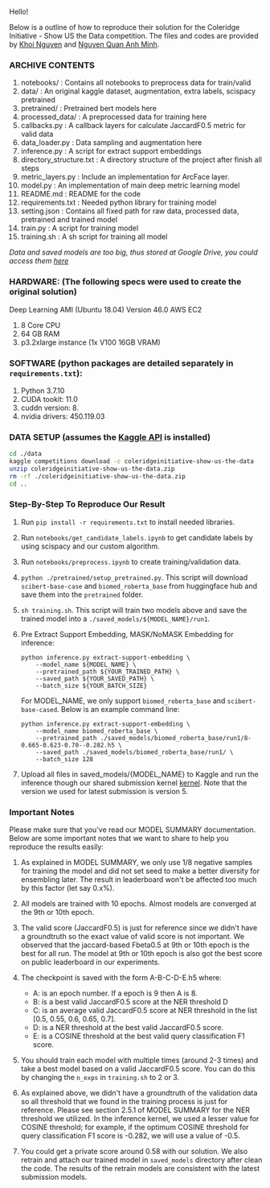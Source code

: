 Hello!

Below is a outline of how to reproduce their solution for the Coleridge Initiative - Show US the Data competition.
The files and codes are provided by [Khoi Nguyen](https://www.kaggle.com/suicaokhoailang) and [Nguyen Quan Anh Minh](https://www.kaggle.com/dathudeptrai).

### ARCHIVE CONTENTS

1.  notebooks/                              : Contains all notebooks to preprocess data for train/valid
2.  data/                                   : An original kaggle dataset, augmentation, extra labels, scispacy pretrained
3.  pretrained/                             : Pretrained bert models here
4.  processed_data/                         : A preprocessed data for training here
5.  callbacks.py                            : A callback layers for calculate JaccardF0.5 metric for valid data
6.  data_loader.py                          : Data sampling and augmentation here
7.  inference.py                            : A script for extract support embeddings
8.  directory_structure.txt                 : A directory structure of the project after finish all steps
9.  metric_layers.py                        : Include an implementation for ArcFace layer.
10. model.py                                : An implementation of main deep metric learning model
11. README.md                               : README for the code
12. requirements.txt                        : Needed python library for training model
13. setting.json                            : Contains all fixed path for raw data, processed data, pretrained and trained model
14. train.py                                : A script for training model
15. training.sh                             : A sh script for training all model

*Data and saved models are too big, thus stored at Google Drive, you could access them [here](https://drive.google.com/drive/folders/1uMqsAmkMx89HLXZBLlKOuhkpRyf-gBRe?usp=sharing)*

### HARDWARE: (The following specs were used to create the original solution)
Deep Learning AMI (Ubuntu 18.04) Version 46.0 AWS EC2

1. 8 Core CPU
2. 64 GB RAM
3. p3.2xlarge instance (1x V100 16GB VRAM)


### SOFTWARE (python packages are detailed separately in `requirements.txt`):

1. Python 3.7.10
2. CUDA tookit: 11.0
3. cuddn version: 8.
4. nvidia drivers: 450.119.03

### DATA SETUP (assumes the [Kaggle API](https://github.com/Kaggle/kaggle-api) is installed)

```bash
cd ./data
kaggle competitions download -c coleridgeinitiative-show-us-the-data
unzip coleridgeinitiative-show-us-the-data.zip
rm -rf ./coleridgeinitiative-show-us-the-data.zip
cd ..
```

### Step-By-Step To Reproduce Our Result

1. Run `pip install -r requirements.txt` to install needed libraries.
2. Run `notebooks/get_candidate_labels.ipynb` to get candidate labels by using scispacy and our custom algorithm.
3. Run `notebooks/preprocess.ipynb` to create training/validation data.
4. `python ./pretrained/setup_pretrained.py`. This script will download `scibert-base-case` and `biomed_roberta_base` from huggingface hub and save them into the `pretrained` folder.
5. `sh training.sh`. This script will train two models above and save the trained model into a `./saved_models/${MODEL_NAME}/run1`.
6. Pre Extract Support Embedding, MASK/NoMASK Embedding for inference:

    ```
    python inference.py extract-support-embedding \
        --model_name ${MODEL_NAME} \
        --pretrained_path ${YOUR_TRAINED_PATH} \
        --saved_path ${YOUR_SAVED_PATH} \
        --batch_size ${YOUR_BATCH_SIZE}
    ```
    For MODEL_NAME, we only support `biomed_roberta_base` and `scibert-base-cased`. Below is an example command line:
    ```
    python inference.py extract-support-embedding \
        --model_name biomed_roberta_base \
        --pretrained_path ./saved_models/biomed_roberta_base/run1/8-0.665-0.623-0.70--0.282.h5 \
        --saved_path ./saved_models/biomed_roberta_base/run1/ \
        --batch_size 128
    ```
6. Upload all files in saved_models/{MODEL_NAME} to Kaggle and run the inference though our shared submission kernel [kernel](https://www.kaggle.com/dathudeptrai/biomed-roberta-scibert-base). Note that the version we used for latest submission is version 5.


### Important Notes

Please make sure that you've read our MODEL SUMMARY documentation. Below are some important notes that we want to share to help you reproduce the results easily:

1.  As explained in MODEL SUMMARY, we only use 1/8 negative samples for training the model and did not set seed to make a better diversity for ensembling later. The result in leaderboard won't be affected too much by this factor (let say 0.x%). 
2. All models are trained with 10 epochs. Almost models are converged at the 9th or 10th epoch.
3. The valid score (JaccardF0.5) is just for reference since we didn't have a groundtruth so the exact value of valid score is not important. We observed that the jaccard-based Fbeta0.5 at 9th or 10th epoch is the best for all run. The model at 9th or 10th epoch is also got the best score on public leaderboard in our experiments.
4. The checkpoint is saved with the form A-B-C-D-E.h5 where:

    - A: is an epoch number. If a epoch is 9 then A is 8.
    - B: is a best valid JaccardF0.5 score at the NER threshold D
    - C: is an average valid JaccardF0.5 score at NER threshold in the list [0.5, 0.55, 0.6, 0.65, 0.7].
    - D: is a NER threshold at the best valid JaccardF0.5 score.
    - E: is a COSINE threshold at the best valid query classification F1 score.
5. You should train each model with multiple times (around 2-3 times) and take a best model based on a valid JaccardF0.5 score. You can do this by changing the `n_exps` in `training.sh` to 2 or 3.
6. As explained above, we didn't have a groundtruth of the validation data so all threshold that we found in the training process is just for reference. Please see section 2.5.1 of MODEL SUMMARY for the NER threshold we utilized. In the inference kernel, we used a lesser value for COSINE threshold; for example, if the optimum COSINE threshold for query classification F1 score is -0.282, we will use a value of -0.5.
7. You could get a private score around 0.58 with our solution. We also retrain and attach our trained model in `saved_models` directory after clean the code. The results of the retrain models are consistent with the latest submission models.
